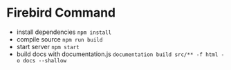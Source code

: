 # Firebird Command
- install dependencies
`npm install`
- compile source
`npm run build`
- start server
`npm start`
- build docs with documentation.js
`documentation build src/** -f html -o docs --shallow`
